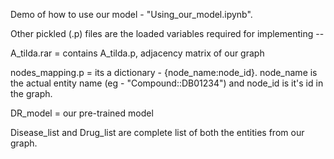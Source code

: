 Demo of how to use our model - "Using_our_model.ipynb".

Other pickled (.p) files are the loaded variables required for implementing -- 

A_tilda.rar = contains A_tilda.p, adjacency matrix of our graph

nodes_mapping.p = its a dictionary - {node_name:node_id}. node_name is the actual entity name (eg - "Compound::DB01234") and node_id is it's id in the graph.

DR_model = our pre-trained model

Disease_list and Drug_list are complete list of both the entities from our graph.
